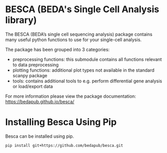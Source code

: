BESCA (BEDA's Single Cell Analysis library)
===========================================

The BESCA (BEDA’s single cell sequencing analysis) package contains many useful python functions to use for your single-cell analysis.

The package has been grouped into 3 categories:  

- preprocessing functions: this submodule contains all functions relevant to data preprocessing  
- plotting functions: additional plot types not available in the standard scanpy package  
- tools: contains additional tools to e.g. perform differential gene analysis or load/export data  

For more information please view the package documentation: https://bedapub.github.io/besca/



Installing Besca Using Pip
============================

Besca can be installed using pip.


```
pip install git+https://github.com/bedapub/besca.git
```
